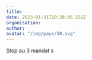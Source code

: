 ```yaml
---
title: 
date: 2023-01-31T10:28:06.531Z
organisation: 
author: 
avatar: "/img/pays/SN.svg"
---
```


Stop au 3 mandat s